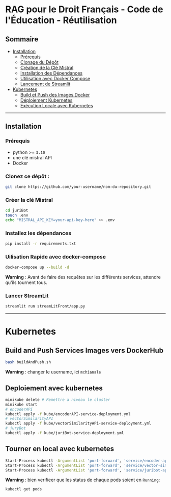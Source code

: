 # RAG pour le Droit Français - Code de l'Éducation - Réutilisation

## Sommaire

- [Installation](#installation)
  - [Prérequis](#prérequis)
  - [Clonage du Dépôt](#clonez-ce-dépôt)
  - [Création de la Clé Mistral](#creer-la-clé-mistral)
  - [Installation des Dépendances](#installez-les-dépendances)
  - [Utilisation avec Docker Compose](#uilisation-rapide-avec-docker-compose)
  - [Lancement de Streamlit](#lancer-streamlit)
- [Kubernetes](#kubernetes)
  - [Build et Push des Images Docker](#build-and-push-services-images-vers-dockerhub)
  - [Déploiement Kubernetes](#deploiement-avec-kubernetes)
  - [Exécution Locale avec Kubernetes](#tourner-en-local-avec-kubernetes)

---

## Installation
### Prérequis 
- python >= `3.10`
- une clé mistral API
- Docker
  
### Clonez ce dépôt : 
```bash
git clone https://github.com/your-username/nom-du-repository.git
```

### Créer la clé Mistral
```bash
cd juriBot
touch .env
echo "MISTRAL_API_KEY=your-api-key-here" >> .env
```

### Installez les dépendances
```bash
pip install -r requirements.txt
```

### Uilisation Rapide avec docker-compose
```bash
docker-compose up --build -d
```
**Warning** : Avant de faire des requêtes sur les différents services, attendre qu'ils tournent tous.

### Lancer StreamLit
```bash
streamlit run streamLitFront/app.py
```

---

# Kubernetes 
## Build and Push Services Images vers DockerHub
```bash
bash buildAndPush.sh
```
**Warning** : changer le username, ici `mchianale`

## Deploiement avec kubernetes
```bash
minikube delete # Remettre a niveau le cluster
minikube start
# encoderAPI
kubectl apply -f kube/encoderAPI-service-deployment.yml
# vectorSimilarityAPI
kubectl apply -f kube/vectorSimilarityAPi-service-deployment.yml
# juryBot
kubectl apply -f kube/juriBot-service-deployment.yml
```

## Tourner en local avec kubernetes

```bash
Start-Process kubectl -ArgumentList 'port-forward', 'service/encoder-api', '8000:8000'
Start-Process kubectl -ArgumentList 'port-forward', 'service/vector-similarity-api', '8001:8001'
Start-Process kubectl -ArgumentList 'port-forward', 'service/juribot-api', '8002:8002'
```
**Warning** : bien verifieer que les status de chaque pods soient en `Running`:

```bash
kubectl get pods
```


